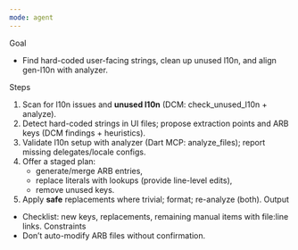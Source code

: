 ```yaml
---
mode: agent
---
```


Goal

- Find hard-coded user-facing strings, clean up unused l10n, and align gen-l10n with analyzer.

Steps

1. Scan for l10n issues and **unused l10n** (DCM: check_unused_l10n + analyze).
2. Detect hard-coded strings in UI files; propose extraction points and ARB keys (DCM findings + heuristics).
3. Validate l10n setup with analyzer (Dart MCP: analyze_files); report missing delegates/locale configs.
4. Offer a staged plan:
   - generate/merge ARB entries,
   - replace literals with lookups (provide line-level edits),
   - remove unused keys.
5. Apply **safe** replacements where trivial; format; re-analyze (both).
   Output

- Checklist: new keys, replacements, remaining manual items with file:line links.
  Constraints
- Don’t auto-modify ARB files without confirmation.
